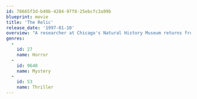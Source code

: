 ```yaml
---
id: 78665f3d-b40b-4284-97f8-25ebcfc3a99b
blueprint: movie
title: 'The Relic'
release_date: '1997-01-10'
overview: "A researcher at Chicago's Natural History Museum returns from South America with some crates containing his findings. When the crates arrive at the museum without the owner there appears to be very little inside. However, police discover gruesome murders on the cargo ship that brought the crates to the US and then another murder in the museum itself."
genres:
  -
    id: 27
    name: Horror
  -
    id: 9648
    name: Mystery
  -
    id: 53
    name: Thriller
---
```

